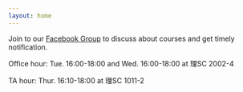 ```yaml
---
layout: home
---
```

Join to our [Facebook Group](https://www.facebook.com/groups/314913597074836) to discuss about courses and get timely notification.

Office hour: Tue. 16:00-18:00 and Wed. 16:00-18:00 at 理SC 2002-4

TA hour: Thur. 16:10-18:00 at 理SC 1011-2
